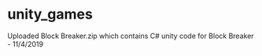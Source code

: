 # unity_games
Uploaded Block Breaker.zip which contains C# unity code for Block Breaker - 11/4/2019
